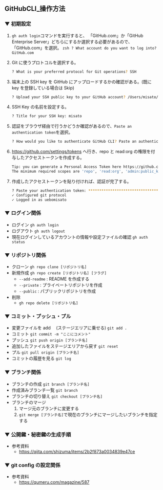 ## GitHubCLI\_操作方法

### ▼ 初期設定

1. `gh auth login`コマンドを実行すると、
   「GitHub.com」か「GitHub Enterprise Server」どちらにするか選択する必要があるので、「GitHub.com」を選択。
   `zsh
? What account do you want to log into? GitHub.com
`

2. Git に使うプロトコルを選択する。

   ```zsh
   ? What is your preferred protocol for Git operations? SSH
   ```

3. 端末上の SSH key を GitHub にアップロードするかの確認がある。(既に key を登録している場合は Skip)

   ```zsh
   ? Upload your SSH public key to your GitHub account? /Users/misato/.ssh/uebomisato-GitHub.pub
   ```

4. SSH Key の名前を設定する。

   ```zsh
   ? Title for your SSH key: misato
   ```

5. 認証をブラウザ経由で行うかどうか確認があるので、`Paste an authentication token`を選択。

   ```zsh
   ? How would you like to authenticate GitHub CLI? Paste an authentication token
   ```

6. https://github.com/settings/tokens へ行き、repo と read:org の権限を付与したアクセストークンを作成する。

   ```zsh
   Tip: you can generate a Personal Access Token here https://github.com/settings/tokens
   The minimum required scopes are 'repo', 'read:org', 'admin:public_key'.
   ```

7. 作成したアクセストークンを貼り付ければ、認証が完了する。
   ```zsh
   ? Paste your authentication token: ****************************************
   ✓ Configured git protocol
   ✓ Logged in as uebomisato
   ```

### ▼ ログイン関係

- ログイン
  `gh auth login`
- ログアウト
  `gh auth logout`
- 現在ログインしているアカウントの情報や設定ファイルの確認
  `gh auth status`

### ▼ リポジトリ関係

- クローン
  `gh repo clone [リポジトリ名]`
- 新規作成
  `gh repo create [リポジトリ名] [フラグ]`
  - `--add-readme` : README を作成する
  - `--private` : プライベートリポジトリを作成
  - `--public` : パブリックリポジトリを作成
- 削除
  - `gh repo delete [リポジトリ名]`

### ▼ コミット・プッシュ・プル

- 変更ファイルを add 　(ステージエリアに乗せる)
  `git add .`
- コミット
  `git commit -m "ここにコメント"`
- プッシュ
  `git push origin [ブランチ名]`
- 追加したファイルをステージエリアから戻す
  `git reset`
- プル
  `git pull origin [ブランチ名]`
- コミットの履歴を見る
  `git log`

### ▼ ブランチ関係

- ブランチの作成
  `git branch [ブランチ名]`
- 作成済みブランチ一覧
  `git branch`
- ブランチの切り替え
  `git checkout [ブランチ名]`
- ブランチのマージ
  1. マージ元のブランチに変更する
  1. `git merge [ブランチ名]`で現在のブランチにマージしたいブランチを指定する

### ▼ 公開鍵・秘密鍵の生成手順

- 参考資料
  - https://qiita.com/shizuma/items/2b2f873a0034839e47ce

### ▼ git config の設定関係

- 参考資料
  - https://qumeru.com/magazine/587
